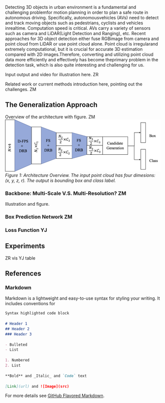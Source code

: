 Detecting 3D objects in urban environment is a fundamental and challenging problemfor motion planning in order to plan a safe route in autonomous driving. Specifically, autonomousvehicles (AVs) need to detect and track moving objects such as pedestrians, cyclists and vehicles inrealtime. Computation speed is critical. AVs carry a variety of sensors such as camera and LiDAR(Light Detection and Ranging), etc.  Recent approaches for 3D object detection either fuse RGBimage from camera and point cloud from LiDAR or use point cloud alone. Point cloud is irregularand extremely computational, but it is crucial for accurate 3D estimation compared with 2D images.Therefore, converting and utilizing point cloud data more efficiently and effectively has become theprimary problem in the detection task, which is also quite interesting and challenging for us. 

Input output and video for illustration here. ZR

Related work or current methods introduction here, pointing out the challenges. ZM


## The Generalization Approach

Overview of the architecture with figure. ZM
![introduction](/doc/pipeline.png)
*Figure 1: Architecture Overview. The input point cloud has four dimesions: (x, y, z, r). The output is bounding box and class label.*

### Backbone: Multi-Scale V.S. Multi-Resolution? ZM

Illustration and figure.

### Box Prediction Network  ZM

### Loss Function  YJ

## Experiments

ZR vis
YJ table


## References


### Markdown

Markdown is a lightweight and easy-to-use syntax for styling your writing. It includes conventions for

```markdown
Syntax highlighted code block

# Header 1
## Header 2
### Header 3

- Bulleted
- List

1. Numbered
2. List

**Bold** and _Italic_ and `Code` text

[Link](url) and ![Image](src)
```

For more details see [GitHub Flavored Markdown](https://guides.github.com/features/mastering-markdown/).
